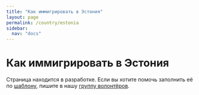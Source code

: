 ```yaml
---
title: "Как иммигрировать в Эстония"
layout: page
permalink: /country/estonia
sidebar:
  nav: "docs"
---
```


# Как иммигрировать в Эстония

Страница находится в разработке. Если вы хотите помочь заполнить её по [шаблону](/template), пишите в нашу [группу волонтёров](https://t.me/+FHi3FnJaoWJkMDAx).
